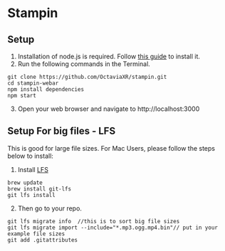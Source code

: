 # Stampin

## Setup
1. Installation of node.js is required. Follow [this guide](https://github.com/itp-dwd/2020-spring/blob/master/guides/installing-nodejs.md) to install it.
2. Run the following commands in the Terminal.
```
git clone https://github.com/OctaviaXR/stampin.git
cd stampin-webar
npm install dependencies
npm start
```
3. Open your web browser and navigate to http://localhost:3000


## Setup For big files - LFS
This is good for large file sizes. For Mac Users, please follow the steps below to install:
1. Install [LFS](https://git-lfs.github.com/)
```
brew update 
brew install git-lfs
git lfs install 
```

2. Then go to your repo.
```
git lfs migrate info  //this is to sort big file sizes 
git lfs migrate import --include="*.mp3.ogg.mp4.bin"// put in your example file sizes 
git add .gitattributes
```
